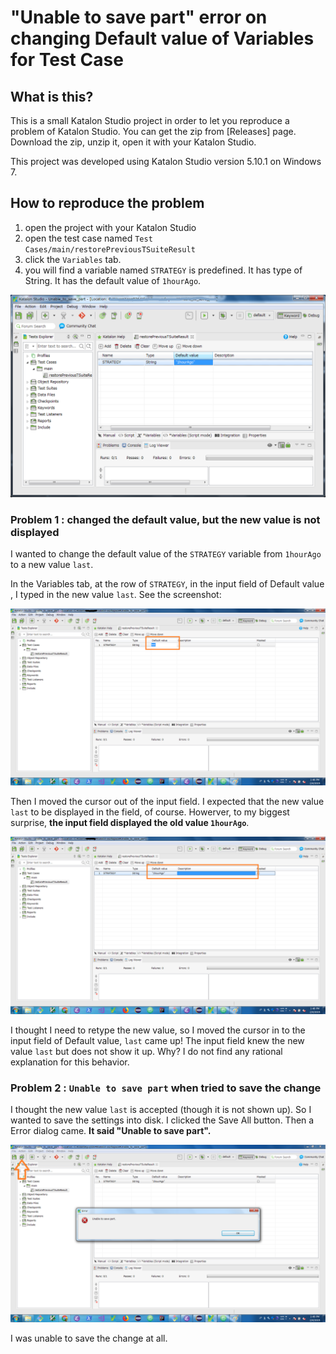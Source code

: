 "Unable to save part" error on changing Default value of Variables for Test Case
==================

## What is this?

This is a small Katalon Studio project in order to let you reproduce a problem of Katalon Studio. You can get the zip from [Releases] page.
 Download the zip, unzip it, open it with your Katalon Studio.

 This project was developed using Katalon Studio version 5.10.1 on Windows 7.

## How to reproduce the problem

1. open the project with your Katalon Studio
2. open the test case named `Test Cases/main/restorePreviousTSuiteResult`
3. click the `Variables` tab.
4. you will find a variable named `STRATEGY` is predefined. It has type of String. It has the default value of `1hourAgo`.

![1_initial_state.png](docs/images/1_initial_state.png)

### Problem 1 : changed the default value, but the new value is not displayed

I wanted to change the default value of the `STRATEGY` variable from `1hourAgo` to a new value `last`.

In the Variables tab, at the row of `STRATEGY`, in the input field of Default value , I typed in the new value `last`. See the screenshot:

![2_typed_new_default_value.png](docs/images/2_typed_new_default_value.png)

Then I moved the cursor out of the input field. I expected that the new value `last` to be displayed in the field, of course. Howerver, to my biggest surprise, **the input field displayed the old value `1hourAgo`**.

![3_new_default_value_is_not_show_up](docs/images/3_new_default_value_is_not_show_up.png)

I thought I need to retype the new value, so I moved the cursor in to the input field of Default value, `last` came up! The input field knew the new value `last` but does not show it up. Why? I do not find any rational explanation for this behavior.

### Problem 2 : `Unable to save part` when tried to save the change

I thought the new value `last` is accepted (though it is not shown up). So I wanted to save the settings into disk. I clicked the Save All button. Then a Error dialog came. **It said "Unable to save part".**

![4_clicked_save_button_unable_to_save_part.png](docs/images/4_clicked_save_button_unable_to_save_part.png)

I was unable to save the change at all.
